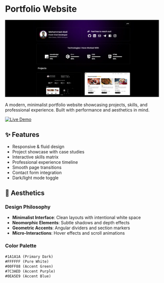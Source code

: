 # Portfolio Website

![Portfolio Mockup](./Images/Projects/Portfolio%20Mockup.webp)  

A modern, minimalist portfolio website showcasing projects, skills, and professional experience. Built with performance and aesthetics in mind.

[![Live Demo](https://img.shields.io/badge/LIVE_DEMO-%23000000.svg?style=for-the-badge&logo=vercel&logoColor=white)](https://mohammed-abdi.vercel.app/)

## ✨ Features
- Responsive & fluid design
- Project showcase with case studies
- Interactive skills matrix
- Professional experience timeline
- Smooth page transitions
- Contact form integration
- Dark/light mode toggle

## 🎨 Aesthetics
### Design Philosophy
- **Minimalist Interface**: Clean layouts with intentional white space
- **Neomorphic Elements**: Subtle shadows and depth effects
- **Geometric Accents**: Angular dividers and section markers
- **Micro-Interactions**: Hover effects and scroll animations

### Color Palette
```color
#1A1A1A (Primary Dark)
#FFFFFF (Pure White)
#00FF88 (Accent Green)
#7C3AED (Accent Purple)
#0EA5E9 (Accent Blue)
